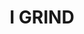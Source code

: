 ---
ee_id: '4450'
site: '1'
type: '2'
url: 2018-045-i-grind
title: I GRIND
year: '2018'
display_year: '2018'
medium: Laserjet on 711 take-out bag
dims: 33 x 20 cm
pitch: ''
ps: ''
live_url: ''
related: ''
youtube: ''
related_code: ''
imgs: flagship-2017-062-db-jih--7Vtk.jpg
subheading: ''
download: ''
add_credit: ''
commission: ''
layout: things-i-made
---